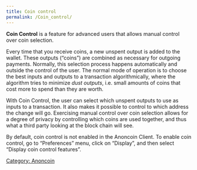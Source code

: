 ```yaml
---
title: Coin control
permalink: /Coin_control/
---
```


**Coin Control** is a feature for advanced users that allows manual control over coin selection.

Every time that you receive coins, a new unspent output is added to the wallet. These outputs (“coins”) are combined as necessary for outgoing payments. Normally, this selection process happens automatically and outside the control of the user. The normal mode of operation is to choose the best inputs and outputs to a transaction algorithmically, where the algorithm tries to minimize *dust outputs*, i.e. small amounts of coins that cost more to spend than they are worth.

With Coin Control, the user can select which unspent outputs to use as inputs to a transaction. It also makes it possible to control to which address the change will go. Exercising manual control over coin selection allows for a degree of privacy by controlling which coins are used together, and thus what a third party looking at the block chain will see.

By default, coin control is not enabled in the Anoncoin Client. To enable coin control, go to “Preferences” menu, click on “Display”, and then select “Display coin control features”.

[Category: Anoncoin](/Category:_Anoncoin "wikilink")